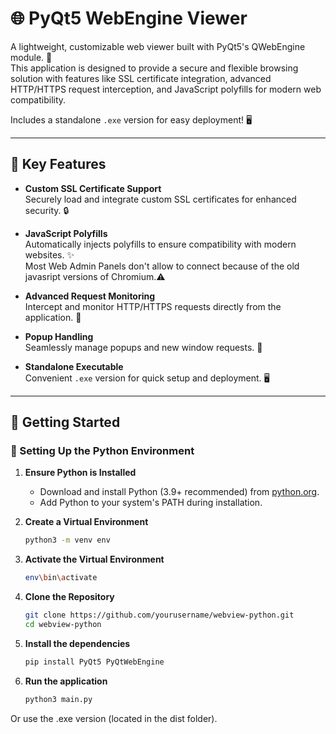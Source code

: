# 🌐 PyQt5 WebEngine Viewer

A lightweight, customizable web viewer built with PyQt5's QWebEngine module. 🚀  
This application is designed to provide a secure and flexible browsing solution with features like SSL certificate integration, advanced HTTP/HTTPS request interception, and JavaScript polyfills for modern web compatibility.  

Includes a standalone `.exe` version for easy deployment! 🖥️  

---

## 🔑 Key Features

- **Custom SSL Certificate Support**  
  Securely load and integrate custom SSL certificates for enhanced security. 🔒  

- **JavaScript Polyfills**  
  Automatically injects polyfills to ensure compatibility with modern websites. ✨<br>
  Most Web Admin Panels don't allow to connect because of the old javasript versions of Chromium.⚠️

- **Advanced Request Monitoring**  
  Intercept and monitor HTTP/HTTPS requests directly from the application. 📡  

- **Popup Handling**  
  Seamlessly manage popups and new window requests. 🔗  

- **Standalone Executable**  
  Convenient `.exe` version for quick setup and deployment. 🖥️  

---

## 🚀 Getting Started

### 🐍 Setting Up the Python Environment  

1. **Ensure Python is Installed**  
   - Download and install Python (3.9+ recommended) from [python.org](https://www.python.org).  
   - Add Python to your system's PATH during installation.  

2. **Create a Virtual Environment**  
   ```bash
   python3 -m venv env
   
3. **Activate the Virtual Environment**
   ```bash
   env\bin\activate
   
1. **Clone the Repository**  
   ```bash
   git clone https://github.com/yourusername/webview-python.git
   cd webview-python
2. **Install the dependencies**
   ```bash
   pip install PyQt5 PyQtWebEngine
3. **Run the application**
   ```bash
   python3 main.py

Or use the .exe version (located in the dist folder).
